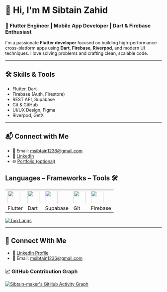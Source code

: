 # 👋 Hi, I'm M Sibtain Zahid

### 🚀 Flutter Engineer | Mobile App Developer | Dart & Firebase Enthusiast

I'm a passionate **Flutter developer** focused on building high-performance cross-platform apps using **Dart**, **Firebase**, **Riverpod**, and modern UI techniques. I love solving problems and crafting clean, scalable code.

---

## 🛠️ Skills & Tools

- Flutter, Dart
- Firebase (Auth, Firestore)
- REST API, Supabase
- Git & GitHub
- UI/UX Design, Figma
- Riverpod, GetX

---


## 📬 Connect with Me

- 📧 Email: msibtain1236@gmail.com  
- 💼 [LinkedIn](https://www.linkedin.com/in/msibtainzahid/)  
- 🌐 [Portfolio (optional)](https://yourportfolio.com)


## Languages – Frameworks – Tools 🛠️

| | | | | |
| --- | --- | --- | --- | --- |
| <img src="https://cdn.jsdelivr.net/gh/devicons/devicon/icons/flutter/flutter-original.svg" width="40" height="40"/> | <img src="https://cdn.jsdelivr.net/gh/devicons/devicon/icons/dart/dart-original.svg" width="40" height="40"/> | <img src="https://cdn.jsdelivr.net/gh/devicons/devicon/icons/supabase/supabase-original.svg" width="40" height="40"/> | <img src="https://cdn.jsdelivr.net/gh/devicons/devicon/icons/git/git-original.svg" width="40" height="40"/> | <img src="https://cdn.jsdelivr.net/gh/devicons/devicon/icons/firebase/firebase-plain.svg" width="40" height="40"/> |
| Flutter | Dart | Supabase | Git | Firebase |





[![Top Langs](https://github-readme-stats.vercel.app/api/top-langs/?username=Sibtain-maker&layout=compact&theme=dark)](https://github.com/anuraghazra/github-readme-stats)

---

## 🔗 Connect With Me

- 🔗 [LinkedIn Profile](https://www.linkedin.com/in/sibtainzahid/)
- 📧 Email: msibtain1236@gmail.com
### 📈 GitHub Contribution Graph

[![Sibtain-maker's GitHub Activity Graph](https://github-readme-activity-graph.vercel.app/graph?username=Sibtain-maker&theme=react-dark&area=true&hide_border=true)](https://github.com/ashutosh00710/github-readme-activity-graph)
